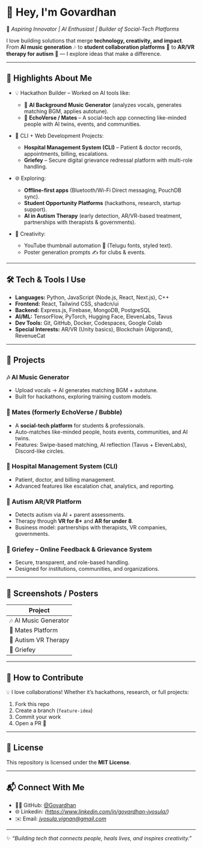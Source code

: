 # 👋 Hey, I'm Govardhan

🚀 *Aspiring Innovator | AI Enthusiast | Builder of Social-Tech Platforms*  

I love building solutions that merge **technology, creativity, and impact**.  
From **AI music generation** 🎶 to **student collaboration platforms** 👥 to **AR/VR therapy for autism** 🧠 — I explore ideas that make a difference.  

---

## 🌟 Highlights About Me

- 💡 Hackathon Builder – Worked on AI tools like:
  - 🎤 **AI Background Music Generator** (analyzes vocals, generates matching BGM, applies autotune).  
  - 🤖 **EchoVerse / Mates** – A social-tech app connecting like-minded people with AI twins, events, and communities.  

- 🏥 CLI + Web Development Projects:
  - **Hospital Management System (CLI)** – Patient & doctor records, appointments, billing, escalations.  
  - **Griefey** – Secure digital grievance redressal platform with multi-role handling.  

- 🌐 Exploring:
  - **Offline-first apps** (Bluetooth/Wi-Fi Direct messaging, PouchDB sync).  
  - **Student Opportunity Platforms** (hackathons, research, startup support).  
  - **AI in Autism Therapy** (early detection, AR/VR-based treatment, partnerships with therapists & governments).  

- 🎨 Creativity:
  - YouTube thumbnail automation 🎥 (Telugu fonts, styled text).  
  - Poster generation prompts ✍️ for clubs & events.  

---

## 🛠 Tech & Tools I Use

- **Languages:** Python, JavaScript (Node.js, React, Next.js), C++  
- **Frontend:** React, Tailwind CSS, shadcn/ui  
- **Backend:** Express.js, Firebase, MongoDB, PostgreSQL  
- **AI/ML:** TensorFlow, PyTorch, Hugging Face, ElevenLabs, Tavus  
- **Dev Tools:** Git, GitHub, Docker, Codespaces, Google Colab  
- **Special Interests:** AR/VR (Unity basics), Blockchain (Algorand), RevenueCat  

---

## 🚀 Projects

### 🎶 AI Music Generator
- Upload vocals → AI generates matching BGM + autotune.  
- Built for hackathons, exploring training custom models.  

### 👥 Mates (formerly EchoVerse / Bubble)
- A **social-tech platform** for students & professionals.  
- Auto-matches like-minded people, hosts events, communities, and AI twins.  
- Features: Swipe-based matching, AI reflection (Tavus + ElevenLabs), Discord-like circles.  

### 🏥 Hospital Management System (CLI)
- Patient, doctor, and billing management.  
- Advanced features like escalation chat, analytics, and reporting.  

### 🧠 Autism AR/VR Platform
- Detects autism via AI + parent assessments.  
- Therapy through **VR for 8+** and **AR for under 8**.  
- Business model: partnerships with therapists, VR companies, governments.  

### 📢 Griefey – Online Feedback & Grievance System
- Secure, transparent, and role-based handling.  
- Designed for institutions, communities, and organizations.  

---

## 📸 Screenshots / Posters

| Project | 
|---------|
| 🎶 AI Music Generator |
| 👥 Mates Platform |
| 🧠 Autism VR Therapy |
| 📢 Griefey |

---

## 🤝 How to Contribute

💡 I love collaborations! Whether it’s hackathons, research, or full projects:  
1. Fork this repo  
2. Create a branch (`feature-idea`)  
3. Commit your work  
4. Open a PR 🎉  

---

## 📜 License

This repository is licensed under the **MIT License**.  

---

## 📬 Connect With Me

- 👨‍💻 GitHub: [@Govardhan](https://github.com/)  
- 🌐 Linkedin: *(https://www.linkedin.com/in/govardhan-jyosula/)*  
- ✉️ Email: *jyosula.vignan@gmail.com*  

---

✨ *“Building tech that connects people, heals lives, and inspires creativity.”*  
